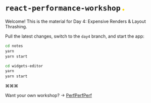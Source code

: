 # `react-performance-workshop` <img src="./dot.png" width="6">

Welcome! This is the material for Day 4: Expensive Renders & Layout Thrashing.

Pull the latest changes, switch to the `day4` branch, and start the app:

```sh
cd notes
yarn
yarn start
```

```sh
cd widgets-editor
yarn
yarn start
```

⌘⌘⌘

Want your own workshop? → [PerfPerfPerf](https://3perf.com)
